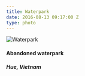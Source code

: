 ```yaml
---
title: Waterpark
date: 2016-08-13 09:17:00 Z
type: photo
---
```


![Waterpark](/uploads/waterpark.jpg)

#### Abandoned waterpark
##### Hue, Vietnam
